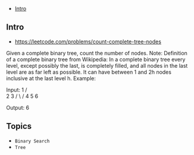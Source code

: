 - [Intro](#intro)

## Intro

- https://leetcode.com/problems/count-complete-tree-nodes

Given a complete binary tree, count the number of nodes.
Note: 
Definition of a complete binary tree from Wikipedia:
In a complete binary tree every level, except possibly the last, is completely filled, and all nodes in the last level are as far left as possible. It can have between 1 and 2h nodes inclusive at the last level h.
Example:

Input: 
    1
   / \
  2   3
 / \  /
4  5 6

Output: 6


## Topics

- `Binary Search`
- `Tree`


